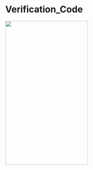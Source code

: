 # Verification_Code
<img width="260" height="450" src="https://github.com/wenboi/Verification_Code/raw/master/test_picture/6876.jpg"/>
